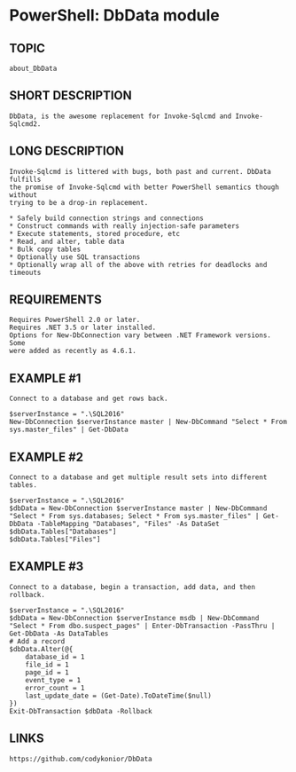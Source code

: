 # PowerShell: DbData module

## TOPIC
    about_DbData

## SHORT DESCRIPTION
    DbData, is the awesome replacement for Invoke-Sqlcmd and Invoke-Sqlcmd2.

## LONG DESCRIPTION
    Invoke-Sqlcmd is littered with bugs, both past and current. DbData fulfills
    the promise of Invoke-Sqlcmd with better PowerShell semantics though without
    trying to be a drop-in replacement.

    * Safely build connection strings and connections
    * Construct commands with really injection-safe parameters
    * Execute statements, stored procedure, etc
    * Read, and alter, table data
    * Bulk copy tables
    * Optionally use SQL transactions
    * Optionally wrap all of the above with retries for deadlocks and timeouts

## REQUIREMENTS
    Requires PowerShell 2.0 or later.
    Requires .NET 3.5 or later installed.
    Options for New-DbConnection vary between .NET Framework versions. Some
    were added as recently as 4.6.1.
    
## EXAMPLE #1
    Connect to a database and get rows back.

    $serverInstance = ".\SQL2016"
    New-DbConnection $serverInstance master | New-DbCommand "Select * From sys.master_files" | Get-DbData

## EXAMPLE #2
    Connect to a database and get multiple result sets into different tables.

    $serverInstance = ".\SQL2016"
    $dbData = New-DbConnection $serverInstance master | New-DbCommand "Select * From sys.databases; Select * From sys.master_files" | Get-DbData -TableMapping "Databases", "Files" -As DataSet
    $dbData.Tables["Databases"]
    $dbData.Tables["Files"]

## EXAMPLE #3
    Connect to a database, begin a transaction, add data, and then rollback.

    $serverInstance = ".\SQL2016"
    $dbData = New-DbConnection $serverInstance msdb | New-DbCommand "Select * From dbo.suspect_pages" | Enter-DbTransaction -PassThru | Get-DbData -As DataTables
    # Add a record
    $dbData.Alter(@{
        database_id = 1
        file_id = 1
        page_id = 1
        event_type = 1
        error_count = 1
        last_update_date = (Get-Date).ToDateTime($null)
    })
    Exit-DbTransaction $dbData -Rollback

## LINKS
	https://github.com/codykonior/DbData
